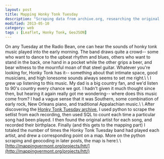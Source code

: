 ```yaml
---
layout: post
title: Mapping Honky Tonk Tuesday
description: "Scraping data from archive.org, researching the original artists, then mapping their birthplace"
modified: 2013-05-10
category: web
tags : [Leaflet, Honky Tonk, GeoJSON]
---
```


On any Tuesday at the Radio Bean, one can hear the sounds of honky tonk music played into the early morning. The band draws quite a crowd-- some who want to dance to the upbeat rhythm and blues, others who want to stand in the back, one hand in a pocket while the other grips a beer, and bear witness to the mournful moan of that steel guitar. Whatever you're looking for, Honky Tonk has it-- something about that intimate space, good musicians, and high lonesome sounds always seems to set me right.\\
\\
I grew up listening to this music. My dad is a big country fan, and we'd listen to 90's country every chance we got. I hadn't given it much thought since then, but hearing it again really got me wondering-- where does this music come from? I had a vague sense that it was Southern, some combination of early rock, New Orleans piano, and traditional Appalachian music.\\
\\
After discovering the [Honky Tonk Tuesday archive](http://www.honkytonktuesday.com/), I used python to scrape the setlist from each recording, then used SQL to count each time a particular song had been played. I then found the original artist for each song, and recorded their birthplace. Finally (and this gets to the mapping part) I totaled the number of times the Honky Tonk Tuesday band had played each artist, and drew a corresponding point on a map. More on the python scraping and geocoding in later posts, the map is here:\\
\\
[http://mappingvermont.org/projects/htt/](http://mappingvermont.org/projects/htt/)  
